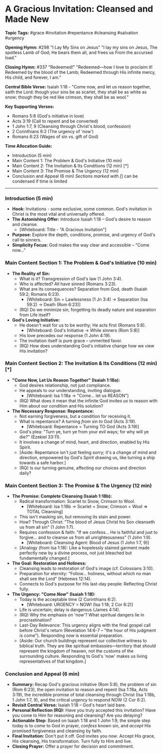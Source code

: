 # A Gracious Invitation: Cleansed and Made New

**Topic Tags:** #grace #invitation #repentance #cleansing #salvation #urgency

**Opening Hymn:** #298 "I Lay My Sins on Jesus"
"I lay my sins on Jesus, The spotless Lamb of God; He bears them all, and frees us From the accursed load."

**Closing Hymn:** #337 "Redeemed!"
"Redeemed—how I love to proclaim it! Redeemed by the blood of the Lamb; Redeemed through His infinite mercy, His child, and forever, I am."

**Central Bible Verse:** Isaiah 1:18 - "Come now, and let us reason together, saith the Lord: though your sins be as scarlet, they shall be as white as snow; though they be red like crimson, they shall be as wool."

**Key Supporting Verses:**
*   Romans 5:8 (God's initiative in love)
*   Acts 3:19 (Call to repent and be converted)
*   1 John 1:7, 9 (Cleansing through Christ's blood, confession)
*   2 Corinthians 6:2 (The urgency of 'now')
*   Romans 6:23 (Wages of sin vs. gift of God)

**Time Allocation Guide:**
- Introduction (5 min)
- Main Content 1: The Problem & God's Initiative (10 min)
- Main Content 2: The Invitation & Its Conditions (12 min) [*]
- Main Content 3: The Promise & The Urgency (12 min)
- Conclusion and Appeal (6 min)
*Sections marked with [*] can be condensed if time is limited

---

### Introduction (5 min)

-   **Hook:** Invitations - some exclusive, some common. God's invitation in Christ is the most vital and universally offered.
-   **The Astonishing Offer:** Introduce Isaiah 1:18 – God's desire to reason and cleanse.
    -   [Whiteboard: Title - "A Gracious Invitation"]
-   **Purpose:** Explore the depth, conditions, promise, and urgency of God's call to sinners.
-   **Simplicity Focus:** God makes the way clear and accessible – "Come now..."

### Main Content Section 1: The Problem & God's Initiative (10 min)

-   **The Reality of Sin:**
    -   What is it? Transgression of God's law (1 John 3:4).
    -   Who is affected? All have sinned (Romans 3:23).
    -   What are its consequences? Separation from God, death (Isaiah 59:2; Romans 6:23).
        -   [Whiteboard: Sin = Lawlessness (1 Jn 3:4) -> Separation (Isa 59:2) -> Death (Rom 6:23)]
    -   (RQ) Do we minimize sin, forgetting its deadly nature and separation from Life itself?
-   **God's Loving Initiative:**
    -   He doesn't wait for us to be worthy; He acts first (Romans 5:8).
        -   [Whiteboard: God's Initiative -> While sinners (Rom 5:8)]
    -   His love precedes our response (1 John 4:19).
    -   The invitation itself is pure grace – unmerited favor.
    -   (RQ) How does understanding God's initiative change how we view His invitation?

### Main Content Section 2: The Invitation & Its Conditions (12 min) [*]

-   **"Come Now, Let Us Reason Together" (Isaiah 1:18a):**
    -   God desires relationship, not just compliance.
    -   He appeals to our understanding, inviting dialogue.
        -   [Whiteboard: Isa 1:18a -> "Come... let us REASON"]
    -   (RQ) What does it mean that the infinite God invites *us* to reason with Him about our condition and His solution?
-   **The Necessary Response: Repentance:**
    -   Not earning forgiveness, but a condition for receiving it.
    -   What is repentance? A turning *from* sin *to* God (Acts 3:19).
        -   [Whiteboard: Repentance = Turning TO God (Acts 3:19)]
    -   God's plea: "Turn ye, turn ye from your evil ways; for why will ye die?" (Ezekiel 33:11).
    -   It involves a change of mind, heart, and direction, enabled by His Spirit.
    -   [Aside: Repentance isn't just feeling sorry; it's a change of mind and direction, empowered by God's Spirit drawing us, like turning a ship towards a safe harbor.]
    -   (RQ) Is our turning genuine, affecting our choices and direction daily?

### Main Content Section 3: The Promise & The Urgency (12 min)

-   **The Promise: Complete Cleansing (Isaiah 1:18b):**
    -   Radical transformation: Scarlet to Snow, Crimson to Wool.
        -   [Whiteboard: Isa 1:18b -> Scarlet = Snow; Crimson = Wool => TOTAL Cleansing]
    -   This isn't masking sin, but removing its stain and power.
    -   How? Through Christ: "The blood of Jesus Christ his Son cleanseth us from all sin" (1 John 1:7).
    -   Requires confession & faith: "If we confess... He is faithful and just to forgive... and to cleanse us from all unrighteousness" (1 John 1:9).
        -   [Whiteboard: Cleansing Agent: Blood of Jesus (1 John 1:7, 9)]
    -   [Analogy (from Isa 1:18): Like a hopelessly stained garment made perfectly new by a divine process, not just bleached but fundamentally changed.]
-   **The Goal: Restoration and Holiness:**
    -   Cleansing leads to restoration of God's image (cf. Colossians 3:10).
    -   Preparation for eternity: "Follow... holiness, without which no man shall see the Lord" (Hebrews 12:14).
    -   Connects to God's purpose for His last-day people: Reflecting Christ fully.
-   **The Urgency: "Come *Now*" (Isaiah 1:18):**
    -   Today is the acceptable time (2 Corinthians 6:2).
        -   [Whiteboard: URGENCY = NOW! (Isa 1:18; 2 Cor 6:2)]
    -   Life is uncertain; delay is dangerous (James 4:14).
    -   (RQ) Why the emphasis on 'now'? What spiritual dangers lie in procrastination?
    -   Last-Day Relevance: This urgency aligns with the final gospel call before Christ's return (Revelation 14:6-7 – "the hour of His judgment is come"). Responding *now* is essential preparation.
    -   [Aside: Our church buildings represent our collective witness to biblical truth. They are like spiritual embassies—territory that should represent the kingdom of heaven, not the customs of the surrounding culture. Responding to God's 'now' makes us living representatives of that kingdom.]

### Conclusion and Appeal (6 min)

-   **Summary:** Recap God's gracious initiative (Rom 5:8), the problem of sin (Rom 6:23), the open invitation to reason and repent (Isa 1:18a, Acts 3:19), the incredible promise of total cleansing through Christ (Isa 1:18b, 1 John 1:7, 9), and the critical urgency to respond NOW (2 Cor 6:2).
-   **Revisit Central Verse:** Isaiah 1:18 – God's heart laid bare.
-   **Personal Reflection (RQ):** Have you truly accepted this invitation? Have you come to Him for reasoning and cleansing? Are you delaying?
-   **Actionable Step:** Based on Isaiah 1:18 and 1 John 1:9, the simple step today is to *come* to God in prayer, *confess* known sin, and *accept* His promised forgiveness and cleansing by faith.
-   **Final Invitation:** Don't put it off. God invites you *now*. Accept His grace, His cleansing, His transformation. Turn fully to Him and live.
-   **Closing Prayer:** Offer a prayer for decision and commitment.